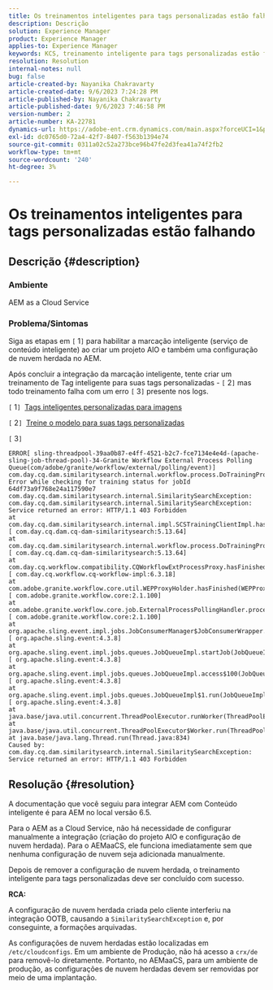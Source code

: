 ```yaml
---
title: Os treinamentos inteligentes para tags personalizadas estão falhando
description: Descrição
solution: Experience Manager
product: Experience Manager
applies-to: Experience Manager
keywords: KCS, treinamento inteligente para tags personalizadas estão falhando, AEM as a Cloud Service
resolution: Resolution
internal-notes: null
bug: false
article-created-by: Nayanika Chakravarty
article-created-date: 9/6/2023 7:24:28 PM
article-published-by: Nayanika Chakravarty
article-published-date: 9/6/2023 7:46:58 PM
version-number: 2
article-number: KA-22781
dynamics-url: https://adobe-ent.crm.dynamics.com/main.aspx?forceUCI=1&pagetype=entityrecord&etn=knowledgearticle&id=73838efb-ea4c-ee11-be6e-6045bd006a22
exl-id: dc0765d0-72a4-42f7-8407-f563b1394e74
source-git-commit: 0311a02c52a273bce96b47fe2d3fea41a74f2fb2
workflow-type: tm+mt
source-wordcount: '240'
ht-degree: 3%

---
```


# Os treinamentos inteligentes para tags personalizadas estão falhando

## Descrição {#description}


### Ambiente

AEM as a Cloud Service

### Problema/Sintomas

Siga as etapas em `[` 1`]`  para habilitar a marcação inteligente (serviço de conteúdo inteligente) ao criar um projeto AIO e também uma configuração de nuvem herdada no AEM.

Após concluir a integração da marcação inteligente, tente criar um treinamento de Tag inteligente para suas tags personalizadas - `[` 2`]`  mas todo treinamento falha com um erro `[` 3`]`  presente nos logs.

`[` 1`]`  [Tags inteligentes personalizadas para imagens](https://experienceleague.adobe.com/docs/experience-manager-learn/assets/metadata/custom-smart-tags.html)

`[` 2`]`  [Treine o modelo para suas tags personalizadas](https://experienceleague.adobe.com/docs/experience-manager-cloud-service/content/assets/manage/smart-tags.html#train-model)

`[` 3`]`


```
ERROR[ sling-threadpool-39aa0b87-e4ff-4521-b2c7-fce7134e4e4d-(apache-sling-job-thread-pool)-34-Granite Workflow External Process Polling Queue(com/adobe/granite/workflow/external/polling/event)]  com.day.cq.dam.similaritysearch.internal.workflow.process.DoTrainingProcess Error while checking for training status for jobId 64df73a9f768e24a117590e7
com.day.cq.dam.similaritysearch.internal.SimilaritySearchException: com.day.cq.dam.similaritysearch.internal.SimilaritySearchException: Service returned an error: HTTP/1.1 403 Forbidden
at com.day.cq.dam.similaritysearch.internal.impl.SCSTrainingClientImpl.hasFinishedTraining(SCSTrainingClientImpl.java:203) [ com.day.cq.dam.cq-dam-similaritysearch:5.13.64] 
at com.day.cq.dam.similaritysearch.internal.workflow.process.DoTrainingProcess.hasFinished(DoTrainingProcess.java:95) [ com.day.cq.dam.cq-dam-similaritysearch:5.13.64] 
at com.day.cq.workflow.compatibility.CQWorkflowExtProcessProxy.hasFinished(CQWorkflowExtProcessProxy.java:82) [ com.day.cq.workflow.cq-workflow-impl:6.3.18] 
at com.adobe.granite.workflow.core.util.WEPProxyHolder.hasFinished(WEPProxyHolder.java:46) [ com.adobe.granite.workflow.core:2.1.100] 
at com.adobe.granite.workflow.core.job.ExternalProcessPollingHandler.process(ExternalProcessPollingHandler.java:119) [ com.adobe.granite.workflow.core:2.1.100] 
at org.apache.sling.event.impl.jobs.JobConsumerManager$JobConsumerWrapper.process(JobConsumerManager.java:502) [ org.apache.sling.event:4.3.8] 
at org.apache.sling.event.impl.jobs.queues.JobQueueImpl.startJob(JobQueueImpl.java:351) [ org.apache.sling.event:4.3.8] 
at org.apache.sling.event.impl.jobs.queues.JobQueueImpl.access$100(JobQueueImpl.java:60) [ org.apache.sling.event:4.3.8] 
at org.apache.sling.event.impl.jobs.queues.JobQueueImpl$1.run(JobQueueImpl.java:287) [ org.apache.sling.event:4.3.8] 
at java.base/java.util.concurrent.ThreadPoolExecutor.runWorker(ThreadPoolExecutor.java:1128)
at java.base/java.util.concurrent.ThreadPoolExecutor$Worker.run(ThreadPoolExecutor.java:628)
at java.base/java.lang.Thread.run(Thread.java:834)
Caused by: com.day.cq.dam.similaritysearch.internal.SimilaritySearchException: Service returned an error: HTTP/1.1 403 Forbidden
```



## Resolução {#resolution}


A documentação que você seguiu para integrar AEM com Conteúdo inteligente é para AEM no local versão 6.5.

Para o AEM as a Cloud Service, não há necessidade de configurar manualmente a integração (criação do projeto AIO e configuração de nuvem herdada). Para o AEMaaCS, ele funciona imediatamente sem que nenhuma configuração de nuvem seja adicionada manualmente.

Depois de remover a configuração de nuvem herdada, o treinamento inteligente para tags personalizadas deve ser concluído com sucesso.

<b>RCA:</b>

A configuração de nuvem herdada criada pelo cliente interferiu na integração OOTB, causando a `SimilaritySearchException` e, por conseguinte, a formações arquivadas.

As configurações de nuvem herdadas estão localizadas em `/etc/cloudconfigs`. Em um ambiente de Produção, não há acesso a `crx/de` para removê-lo diretamente. Portanto, no AEMaaCS, para um ambiente de produção, as configurações de nuvem herdadas devem ser removidas por meio de uma implantação.
